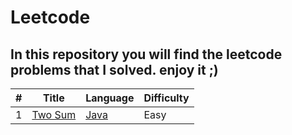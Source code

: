 # Leetcode

## In this repository you will find the leetcode problems that I solved. enjoy it ;)

| # | Title | Language                   | Difficulty |
|---| ----- |----------------------------| ---------- |
|1|[Two Sum](https://leetcode.com/problems/two-sum/) | [Java](./src/TwoSums.java) |Easy|
